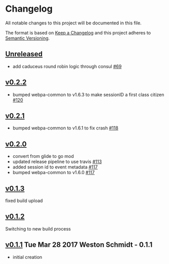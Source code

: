 # Changelog
All notable changes to this project will be documented in this file.

The format is based on [Keep a Changelog](http://keepachangelog.com/en/1.0.0/)
and this project adheres to [Semantic Versioning](http://semver.org/spec/v2.0.0.html).

## [Unreleased]
- add caduceus round robin logic through consul [#69](https://github.com/xmidt-org/talaria/pull/69)

## [v0.2.2]
- bumped webpa-common to v1.6.3 to make sessionID a first class citizen [#120](https://github.com/xmidt-org/talaria/pull/120)

## [v0.2.1]
- bumped webpa-common to v1.6.1 to fix crash [#118](https://github.com/xmidt-org/talaria/pull/118)

## [v0.2.0]
- convert from glide to go mod
- updated release pipeline to use travis [#113](https://github.com/xmidt-org/talaria/pull/113)
- added session id to event metadata [#117](https://github.com/xmidt-org/talaria/pull/117)
- bumped webpa-common to v1.6.0 [#117](https://github.com/xmidt-org/talaria/pull/117)

## [v0.1.3]
fixed build upload

## [v0.1.2]
Switching to new build process

## [v0.1.1] Tue Mar 28 2017 Weston Schmidt - 0.1.1
- initial creation

[Unreleased]: https://github.com/Comcast/talaria/compare/v0.2.2...HEAD
[v0.2.2]: https://github.com/Comcast/talaria/compare/v0.2.1...v0.2.2
[v0.2.1]: https://github.com/Comcast/talaria/compare/v0.2.0...v0.2.1
[v0.2.0]: https://github.com/Comcast/talaria/compare/v0.1.3...v0.2.0
[v0.1.3]: https://github.com/Comcast/talaria/compare/v0.1.2...v0.1.3
[v0.1.2]: https://github.com/Comcast/talaria/compare/v0.1.1...v0.1.2
[v0.1.1]: https://github.com/Comcast/talaria/compare/v0.1.0...v0.1.1

